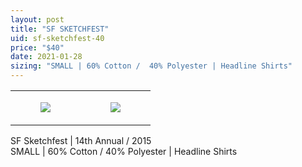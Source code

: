 ```yaml
---
layout: post
title: "SF SKETCHFEST"
uid: sf-sketchfest-40
price: "$40"
date: 2021-01-28
sizing: "SMALL | 60% Cotton /  40% Polyester | Headline Shirts"
---
```




<table style="width:100%;"><tr><td style="vertical-align:top;">
      <figure class="tmblr-full" data-orig-height="2048" data-orig-width="1365" data-orig-src="https://concertshirts.netlify.app/shirts/0434/0434-01.jpg"><img src="https://64.media.tumblr.com/028fa662c9f7cdf6879c118e1adc2b02/e700cd2c2587b750-75/s540x810/be74f58fbf8a850a317f179d7b0decd320b8c677.jpg" data-orig-height="2048" data-orig-width="1365" data-orig-src="https://concertshirts.netlify.app/shirts/0434/0434-01.jpg"/></figure></td>
    <td style="vertical-align:top;">
      <figure class="tmblr-full" data-orig-height="2048" data-orig-width="1365" data-orig-src="https://concertshirts.netlify.app/shirts/0434/0434-02.jpg"><img src="https://64.media.tumblr.com/ff91a16c1e21930fdddb7eebd398fdac/e700cd2c2587b750-82/s540x810/73c24005fa7bb29d464f311aeaf5cf23c4bd7165.jpg" data-orig-height="2048" data-orig-width="1365" data-orig-src="https://concertshirts.netlify.app/shirts/0434/0434-02.jpg"/></figure></td>
  </tr></table><p>
  SF Sketchfest | 14th Annual / 2015<br/>SMALL | 60% Cotton / 40% Polyester | Headline Shirts
</p>
